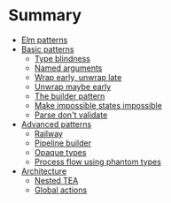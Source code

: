 # Summary

- [Elm patterns](./index.md)
- [Basic patterns]()
    - [Type blindness](./basic/type-blindness.md)
    - [Named arguments](./basic/named-arguments.md)
    - [Wrap early, unwrap late](./basic/wrap-early.md)
    - [Unwrap maybe early](./basic/unwrap-maybe-early.md)
    - [The builder pattern](./basic/builder-pattern.md)
    - [Make impossible states impossible](./basic/impossible-states.md)
    - [Parse don't validate](./basic/parse-dont-validate.md)
- [Advanced patterns]()
    - [Railway](./advanced/railway.md)
    - [Pipeline builder](./advanced/pipeline-builder.md)
    - [Opaque types](./advanced/opaque-types.md)
    - [Process flow using phantom types](./advanced/flow-phantom-types.md)
- [Architecture]()
    - [Nested TEA](./architecture/nested-tea.md)
    - [Global actions](./architecture/global-actions.md)
